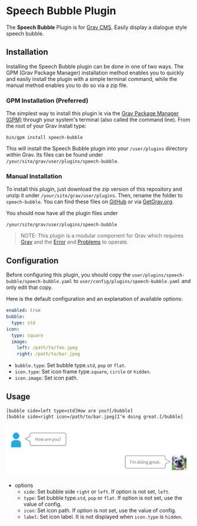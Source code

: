 # Speech Bubble Plugin

The **Speech Bubble** Plugin is for [Grav CMS](http://github.com/getgrav/grav). Easily display a dialogue style speech bubble.

## Installation

Installing the Speech Bubble plugin can be done in one of two ways. The GPM (Grav Package Manager) installation method enables you to quickly and easily install the plugin with a simple terminal command, while the manual method enables you to do so via a zip file.

### GPM Installation (Preferred)

The simplest way to install this plugin is via the [Grav Package Manager (GPM)](http://learn.getgrav.org/advanced/grav-gpm) through your system's terminal (also called the command line).  From the root of your Grav install type:

    bin/gpm install speech-bubble

This will install the Speech Bubble plugin into your `/user/plugins` directory within Grav. Its files can be found under `/your/site/grav/user/plugins/speech-bubble`.

### Manual Installation

To install this plugin, just download the zip version of this repository and unzip it under `/your/site/grav/user/plugins`. Then, rename the folder to `speech-bubble`. You can find these files on [GitHub](https://github.com/kinformation/grav-plugin-speech-bubble) or via [GetGrav.org](http://getgrav.org/downloads/plugins#extras).

You should now have all the plugin files under

    /your/site/grav/user/plugins/speech-bubble

> NOTE: This plugin is a modular component for Grav which requires [Grav](http://github.com/getgrav/grav) and the [Error](https://github.com/getgrav/grav-plugin-error) and [Problems](https://github.com/getgrav/grav-plugin-problems) to operate.

## Configuration

Before configuring this plugin, you should copy the `user/plugins/speech-bubble/speech-bubble.yaml` to `user/config/plugins/speech-bubble.yaml` and only edit that copy.

Here is the default configuration and an explanation of available options:

```yaml
enabled: true
bubble:
  type: std
icon:
  type: square
  image:
    left: /path/to/foo.jpeg
    right: /path/to/bar.jpeg
```

* `bubble.type`: Set bubble type.`std`, `pop` or `flat`.
* `icon.type`: Set icon frame type.`square`, `circle` or `hidden`.
* `icon.image`: Set icon path.

## Usage

```
[bubble side=left type=std]How are you?[/bubble]
[bubble side=right icon=/path/to/bar.jpeg]I’m doing great.[/bubble]
```
![](assets/image/sample.png)

* options
    * `side`: Set bubble side `right` or `left`. If option is not set, `left`.
    * `type`: Set bubble type.`std`, `pop` or `flat`. If option is not set, use the value of config.
    * `icon`: Set icon path. If option is not set, use the value of config.
    * `label`: Set icon label. It is not displayed when `icon.type` is `hidden`.
